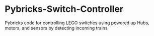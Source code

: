 # Pybricks-Switch-Controller
Pybricks code for controlling LEGO switches using powered up Hubs, motors, and sensors by detecting incoming trains
